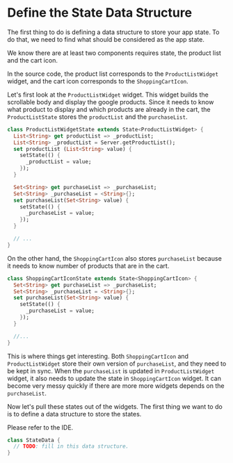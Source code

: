 # Define the State Data Structure

The first thing to do is defining a data structure to store your app state.
To do that, we need to find what should be considered as the app state.

We know there are at least two components requires state, the product list
and the cart icon.

In the source code, the product list corresponds to the `ProductListWidget` widget,
and the cart icon corresponds to the `ShoppingCartIcon`.

Let's first look at the `ProductListWidget` widget. This widget builds the
scrollable body and display the google products. Since it needs to know what
product to display and which products are already in the cart, the
`ProductListState` stores the `productList` and the `purchaseList`.

```dart
class ProductListWidgetState extends State<ProductListWidget> {
  List<String> get productList => _productList;
  List<String> _productList = Server.getProductList();
  set productList (List<String> value) {
    setState(() {
      _productList = value;
    });
  }

  Set<String> get purchaseList => _purchaseList;
  Set<String> _purchaseList = <String>{};
  set purchaseList(Set<String> value) {
    setState(() {
      _purchaseList = value;
    });
  }

  // ...
}
```

On the other hand, the `ShoppingCartIcon` also stores `purchaseList` because
it needs to know number of products that are in the cart.

```dart
class ShoppingCartIconState extends State<ShoppingCartIcon> {
  Set<String> get purchaseList => _purchaseList;
  Set<String> _purchaseList = <String>{};
  set purchaseList(Set<String> value) {
    setState(() {
      _purchaseList = value;
    });
  }

  //...
}


```

This is where things get interesting. Both `ShoppingCartIcon` and `ProductListWidget` store their own
version of `purchaseList`, and they need to be kept in sync. When the `purchaseList` is updated
in `ProductListWidget` widget, it also needs to update the state in `ShoppingCartIcon` widget. It can
become very messy quickly if there are more more widgets depends on the `purchaseList`.

Now let's pull these states out of the widgets. The first thing we want to do is to define a
data structure to store the states.

Please refer to the IDE.

```dart
class StateData {
  // TODO: fill in this data structure.
}
```
